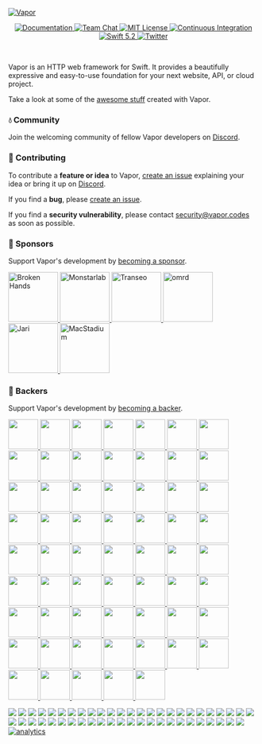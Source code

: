 <a href="https://discord.gg/vapor">
	
![Vapor](https://user-images.githubusercontent.com/1342803/75634175-4876d680-5bd9-11ea-90d6-12c7b6a9ee3f.png)
</a>

<p align="center">
	<a href="https://docs.vapor.codes/4.0/">
        <img src="http://img.shields.io/badge/read_the-docs-2196f3.svg" alt="Documentation">
    </a>
    <a href="https://discord.gg/vapor">
        <img src="https://img.shields.io/discord/431917998102675485.svg" alt="Team Chat">
    </a>
    <a href="LICENSE">
        <img src="https://img.shields.io/badge/license-MIT-brightgreen.svg" alt="MIT License">
    </a>
    <a href="https://github.com/vapor/vapor/actions">
        <img src="https://github.com/vapor/vapor/workflows/test/badge.svg" alt="Continuous Integration">
    </a>
    <a href="https://swift.org">
        <img src="https://img.shields.io/badge/swift-5.2-brightgreen.svg" alt="Swift 5.2">
    </a>
    <a href="https://twitter.com/codevapor">
        <img src="https://img.shields.io/badge/twitter-codevapor-5AA9E7.svg" alt="Twitter">
    </a>
</p>

<br>

Vapor is an HTTP web framework for Swift. It provides a beautifully expressive and easy-to-use foundation for your next website, API, or cloud project.

Take a look at some of the [awesome stuff](https://github.com/Cellane/awesome-vapor) created with Vapor.

### 💧 Community

Join the welcoming community of fellow Vapor developers on [Discord](http://vapor.team).

### 🚀 Contributing

To contribute a **feature or idea** to Vapor, [create an issue](https://github.com/vapor/vapor/issues/new) explaining your idea or bring it up on [Discord](http://vapor.team).

If you find a **bug**, please [create an issue](https://github.com/vapor/vapor/issues/new). 

If you find a **security vulnerability**, please contact [security@vapor.codes](mailto:security@vapor.codes) as soon as possible.

### 💛 Sponsors

Support Vapor's development by [becoming a sponsor](https://github.com/sponsors/vapor).

<a href="https://www.brokenhands.io">
    <img src="https://user-images.githubusercontent.com/9938337/137103192-21f99099-6aaa-4cc1-a1a7-21ee767a72d1.png" height="100px" alt="Broken Hands">
</a>
<a href="https://monstar-lab.com">
    <img src="https://user-images.githubusercontent.com/1049951/110122158-89429600-7dbf-11eb-98c8-9f65dad29001.png" height="100px" alt="Monstarlab">
</a>
<a href="https://gotranseo.com">
    <img src="https://user-images.githubusercontent.com/1342803/89341627-92c02000-d66f-11ea-8b29-c278386fdb09.png" height="100px" alt="Transeo">
</a>
<a href="http://omrd.com">
    <img src="https://user-images.githubusercontent.com/9938337/112326871-d1f9ba80-8cac-11eb-88b2-b2ca23a80c03.png" height="100px" alt="omrd">
</a>
<a href="https://github.com/MrLotU">
    <img src="https://user-images.githubusercontent.com/1342803/79599312-426a8580-80b3-11ea-89b3-8b2722485e37.png" height="100px" alt="Jari">
</a>
<a href="https://macstadium.com">
    <img src="https://uploads-ssl.webflow.com/5ac3c046c82724970fc60918/5c019d917bba312af7553b49_MacStadium-developerlogo.png" height="100px" alt="MacStadium">
</a>



### 💚 Backers
Support Vapor's development by [becoming a backer](https://github.com/sponsors/vapor).

<a 
    data-amt="50" 
    data-since="10/09/20" 
    href="https://github.com/raphaelcruzeiro">
    <img src="https://avatars.githubusercontent.com/u/425640?s=120" width="60px">
</a>
<a
    data-amt="50" 
    data-since="05/20/21" 
    href="https://github.com/realityworks">
    <img src="https://avatars.githubusercontent.com/u/21374160?s=120" width="60px">
</a>
<a 
    data-amt="25" 
    data-since="3/11/20" 
    href="https://github.com/hjuraev">
    <img src="https://avatars3.githubusercontent.com/u/5513926?s=120" width="60px">
</a>
<a 
    data-amt="25" 
    data-since="7/21/20" 
    href="https://github.com/ultim8p">
    <img src="https://avatars3.githubusercontent.com/u/4804985?s=120" width="60px">
</a>
<a 
    data-amt="25" 
    data-since="10/30/20" 
    href="https://github.com/0xLeif">
    <img src="https://avatars.githubusercontent.com/u/8268288?s=120" width="60px">
</a>
<a 
    data-amt="25" 
    data-since="09/22/21" 
    href="https://github.com/kishikawakatsumi">
    <img src="https://avatars.githubusercontent.com/u/40610?s=120" width="60px">
</a>
<a 
    data-amt="10" 
    data-since="10/14/19" 
    href="https://github.com/tkrajacic">
    <img src="https://avatars3.githubusercontent.com/u/873717?s=120" width="60px">
</a>
<a 
    data-amt="10" 
    data-since="10/14/19" 
    href="https://github.com/slashmo">
    <img src="https://avatars3.githubusercontent.com/u/16192401?s=120" width="60px">
</a>
<a 
    data-amt="10" 
    data-since="10/14/19" 
    href="https://github.com/ScottRobbins">
    <img src="https://avatars3.githubusercontent.com/u/6894359?s=120" width="60px">
</a>
<a 
    data-amt="10" 
    data-since="10/15/19" 
    href="https://github.com/twof">
    <img src="https://avatars3.githubusercontent.com/u/5561501?s=120" width="60px">
</a>
<a 
    data-amt="10" 
    data-since="10/21/19" 
    href="https://github.com/mikkelu">
    <img src="https://avatars3.githubusercontent.com/u/17051694?s=120" width="60px">
</a>
<a 
    data-amt="10" 
    data-since="5/20/20" 
    href="https://github.com/jdmcd">
    <img src="https://avatars3.githubusercontent.com/u/11842593?s=120" width="60px">
</a>
<a
    data-amt="10" 
    data-since="10/1/20" 
    href="https://github.com/GalenRhodes">
    <img src="https://avatars0.githubusercontent.com/u/16696128?s=120" width="60px">
</a>
<a
    data-amt="10" 
    data-since="10/09/20" 
    href="https://github.com/ArchieGoodwin">
    <img src="https://avatars.githubusercontent.com/u/3480566?s=120" width="60px">
</a>
<a
    data-amt="10" 
    data-since="07/07/20" 
    href="https://github.com/PSchmiedmayer">
    <img src="https://avatars0.githubusercontent.com/u/28656495?s=120" width="60px">
</a>
<a
    data-amt="10" 
    data-since="10/12/20" 
    href="https://github.com/ScottRobbins">
    <img src="https://avatars.githubusercontent.com/u/6894359?s=120" width="60px">
</a>
<a
    data-amt="10" 
    data-since="10/31/20" 
    href="https://github.com/masterofinsanity">
    <img src="https://avatars.githubusercontent.com/u/31490164?s=120" width="60px">
</a>
<a
    data-amt="10" 
    data-since="02/09/21" 
    href="https://github.com/BAChapin">
    <img src="https://avatars.githubusercontent.com/u/22135180?s=120" width="60px">
</a>
<a
    data-amt="10" 
    data-since="03/16/21" 
    href="https://github.com/viaaurelia">
    <img src="https://avatars.githubusercontent.com/u/80760182?s=120" width="60px">
</a>
<a
    data-amt="10" 
    data-since="07/02/21" 
    href="https://github.com/corysullivan">
    <img src="https://avatars.githubusercontent.com/u/1440684?s=120" width="60px">
</a>
<a
    data-amt="10" 
    data-since="07/19/21" 
    href="https://github.com/saschasalles">
    <img src="https://avatars.githubusercontent.com/u/43401678?s=120" width="60px">
</a>
<a
    data-amt="10" 
    data-since="07/31/21" 
    href="https://github.com/davdroman">
    <img src="https://avatars.githubusercontent.com/u/2538074?s=120" width="60px">
</a>
<a 
    data-amt="5" 
    data-since="10/15/19" 
    href="https://github.com/grundoon">
    <img src="https://avatars3.githubusercontent.com/u/876321?s=120" width="60px">
</a>
<a 
    data-amt="5" 
    data-since="10/17/19" 
    href="https://github.com/maartene">
    <img src="https://avatars3.githubusercontent.com/u/5150271?s=120" width="60px">
</a>
<a 
    data-amt="5" 
    data-since="10/23/19" 
    href="https://github.com/steve-h">
    <img src="https://avatars3.githubusercontent.com/u/1298089?s=120" width="60px">
</a>
<a 
    data-amt="5" 
    data-since="10/25/19" 
    href="https://github.com/SpencerCurtis">
    <img src="https://avatars3.githubusercontent.com/u/16965587?s=120" width="60px">
</a>
<a 
    data-amt="5" 
    data-since="11/17/19" 
    href="https://github.com/MaherKSantina">
    <img src="https://avatars3.githubusercontent.com/u/24646608?s=120" width="60px">
</a>
<a
    data-amt="5" 
    data-since="3/20/20" 
    href="https://github.com/lmcd">
    <img src="https://avatars3.githubusercontent.com/u/363540?s=120" width="60px">
</a>
<a
    data-amt="5" 
    data-since="04/07/20" 
    href="https://github.com/radude89">
    <img src="https://avatars0.githubusercontent.com/u/2872139?s=120" width="60px">
</a>
<a
    data-amt="5" 
    data-since="04/10/20" 
    href="https://github.com/wjosset">
    <img src="https://avatars0.githubusercontent.com/u/16748205?s=120" width="60px">
</a>
<a
    data-amt="5" 
    data-since="04/10/20" 
    href="https://github.com/Mattiav8">
    <img src="https://avatars0.githubusercontent.com/u/42816898?s=120" width="60px">
</a>
<a
    data-amt="5" 
    data-since="04/20/20" 
    href="https://github.com/klaas">
    <img src="https://avatars0.githubusercontent.com/u/320967?s=120" width="60px">
</a>
<a
    data-amt="5" 
    data-since="04/21/20" 
    href="https://github.com/MaxDesiatov">
    <img src="https://avatars0.githubusercontent.com/u/112310?s=120" width="60px">
</a>
<a
    data-amt="5" 
    data-since="04/30/20" 
    href="https://github.com/zachwick">
    <img src="https://avatars0.githubusercontent.com/u/406510?s=120" width="60px">
</a>
<a
    data-amt="5" 
    data-since="06/22/20" 
    href="https://github.com/rafaellevy">
    <img src="https://avatars.githubusercontent.com/u/20618652?s=120" width="60px">
</a>
<a
    data-amt="5" 
    data-since="07/04/20" 
    href="https://github.com/rausnitz">
    <img src="https://avatars0.githubusercontent.com/u/6132143?s=120" width="60px">
</a>
<a
    data-amt="5" 
    data-since="07/31/20" 
    href="https://github.com/Mordil">
    <img src="https://avatars0.githubusercontent.com/u/3506776?s=120" width="60px">
</a>
<a
    data-amt="5" 
    data-since="10/09/20" 
    href="https://github.com/jessetipton">
    <img src="https://avatars.githubusercontent.com/u/2132778?s=120" width="60px">
</a>
<a
    data-amt="5" 
    data-since="10/09/20" 
    href="https://github.com/g-Off">
    <img src="https://avatars.githubusercontent.com/u/59969?s=120" width="60px">
</a>
<a
    data-amt="5" 
    data-since="10/13/20" 
    href="https://github.com/finestructure">
    <img src="https://avatars.githubusercontent.com/u/65520?s=120" width="60px">
</a>
<a
    data-amt="5" 
    data-since="10/28/20" 
    href="https://github.com/avario">
    <img src="https://avatars.githubusercontent.com/u/2192944?s=120" width="60px">
</a>
<a
    data-amt="5" 
    data-since="12/21/20" 
    href="https://github.com/doozMen">
    <img src="https://avatars.githubusercontent.com/u/686038?s=120" width="60px">
</a>
<a
    data-amt="5" 
    data-since="12/08/21" 
    href="https://github.com/Andrewangeta">
    <img src="https://avatars.githubusercontent.com/u/12012815?s=120" width="60px">
</a>
<a
    data-amt="5" 
    data-since="12/09/21" 
    href="https://github.com/addli">
    <img src="https://avatars.githubusercontent.com/u/16063852?s=120" width="60px">
</a>
<a
    data-amt="5" 
    data-since="02/06/21" 
    href="https://github.com/nuno-vieira">
    <img src="https://avatars.githubusercontent.com/u/12814114?s=120" width="60px">
</a>
<a
    data-amt="5" 
    data-since="02/10/21" 
    href="https://github.com/bitwit">
    <img src="https://avatars.githubusercontent.com/u/707507?s=120" width="60px">
</a>
<a
    data-amt="5" 
    data-since="03/11/21" 
    href="https://github.com/shgew">
    <img src="https://avatars.githubusercontent.com/u/5584672?s=120" width="60px">
</a>
<a
    data-amt="5" 
    data-since="04/16/21" 
    href="https://github.com/KombuchaPrivacy">
    <img src="https://avatars.githubusercontent.com/u/78174960?s=120" width="60px">
</a>
<a
    data-amt="5" 
    data-since="04/21/21" 
    href="https://github.com/markuswntr">
    <img src="https://avatars.githubusercontent.com/u/2485273?s=120" width="60px">
</a>
<a
    data-amt="5" 
    data-since="05/26/21" 
    href="https://github.com/bdrelling">
    <img src="https://avatars.githubusercontent.com/u/3022693?s=120" width="60px">
</a>
<a
    data-amt="5" 
    data-since="06/05/21" 
    href="https://github.com/mayondigital">
    <img src="https://avatars.githubusercontent.com/u/47883473?s=120" width="60px">
</a>
<a
    data-amt="5" 
    data-since="06/19/21" 
    href="https://github.com/mattesmohr">
    <img src="https://avatars.githubusercontent.com/u/64681110?s=120" width="60px">
</a>
<a
    data-amt="5" 
    data-since="06/19/21" 
    href="https://github.com/amasson42">
    <img src="https://avatars.githubusercontent.com/u/10562946?s=120" width="60px">
</a>
<a
    data-amt="5" 
    data-since="06/22/21" 
    href="https://github.com/scibidoo">
    <img src="https://avatars.githubusercontent.com/u/243518?s=120" width="60px">
</a>
<a
    data-amt="5" 
    data-since="07/22/21" 
    href="https://github.com/litmaps">
    <img src="https://avatars.githubusercontent.com/u/54196101?s=120" width="60px">
</a>
<a
    data-amt="5" 
    data-since="07/26/21" 
    href="https://github.com/kevinzhow">
    <img src="https://avatars.githubusercontent.com/u/1156192?s=120" width="60px">
</a>
<a
    data-amt="5" 
    data-since="08/09/21" 
    href="https://github.com/Strobocop">
    <img src="https://avatars.githubusercontent.com/u/6342694?s=120" width="60px">
</a>
<a
    data-amt="5" 
    data-since="08/20/21" 
    href="https://github.com/j4nos">
    <img src="https://avatars.githubusercontent.com/u/11924475?s=120" width="60px">
</a>
<a
    data-amt="5" 
    data-since="08/28/21" 
    href="https://github.com/JRHonda">
    <img src="https://avatars.githubusercontent.com/u/29804812?s=120" width="60px">
</a>
<a
    data-amt="5" 
    data-since="09/11/21" 
    href="https://github.com/tristanbiesecker">
    <img src="https://avatars.githubusercontent.com/u/12146879?s=120" width="60px">
</a>
<a
    data-amt="5" 
    data-since="09/23/21" 
    href="https://github.com/mkll">
    <img src="https://avatars.githubusercontent.com/u/1652009?s=120" width="60px">
</a>

<a href="https://opencollective.com/vapor/backer/0/website" target="_blank"><img src="https://opencollective.com/vapor/backer/0/avatar.svg"></a>
<a href="https://opencollective.com/vapor/backer/1/website" target="_blank"><img src="https://opencollective.com/vapor/backer/1/avatar.svg"></a>
<a href="https://opencollective.com/vapor/backer/2/website" target="_blank"><img src="https://opencollective.com/vapor/backer/2/avatar.svg"></a>
<a href="https://opencollective.com/vapor/backer/3/website" target="_blank"><img src="https://opencollective.com/vapor/backer/3/avatar.svg"></a>
<a href="https://opencollective.com/vapor/backer/4/website" target="_blank"><img src="https://opencollective.com/vapor/backer/4/avatar.svg"></a>
<a href="https://opencollective.com/vapor/backer/5/website" target="_blank"><img src="https://opencollective.com/vapor/backer/5/avatar.svg"></a>
<a href="https://opencollective.com/vapor/backer/6/website" target="_blank"><img src="https://opencollective.com/vapor/backer/6/avatar.svg"></a>
<a href="https://opencollective.com/vapor/backer/7/website" target="_blank"><img src="https://opencollective.com/vapor/backer/7/avatar.svg"></a>
<a href="https://opencollective.com/vapor/backer/8/website" target="_blank"><img src="https://opencollective.com/vapor/backer/8/avatar.svg"></a>
<a href="https://opencollective.com/vapor/backer/9/website" target="_blank"><img src="https://opencollective.com/vapor/backer/9/avatar.svg"></a>
<a href="https://opencollective.com/vapor/backer/10/website" target="_blank"><img src="https://opencollective.com/vapor/backer/10/avatar.svg"></a>
<a href="https://opencollective.com/vapor/backer/11/website" target="_blank"><img src="https://opencollective.com/vapor/backer/11/avatar.svg"></a>
<a href="https://opencollective.com/vapor/backer/12/website" target="_blank"><img src="https://opencollective.com/vapor/backer/12/avatar.svg"></a>
<a href="https://opencollective.com/vapor/backer/13/website" target="_blank"><img src="https://opencollective.com/vapor/backer/13/avatar.svg"></a>
<a href="https://opencollective.com/vapor/backer/14/website" target="_blank"><img src="https://opencollective.com/vapor/backer/14/avatar.svg"></a>
<a href="https://opencollective.com/vapor/backer/15/website" target="_blank"><img src="https://opencollective.com/vapor/backer/15/avatar.svg"></a>
<a href="https://opencollective.com/vapor/backer/16/website" target="_blank"><img src="https://opencollective.com/vapor/backer/16/avatar.svg"></a>
<a href="https://opencollective.com/vapor/backer/17/website" target="_blank"><img src="https://opencollective.com/vapor/backer/17/avatar.svg"></a>
<a href="https://opencollective.com/vapor/backer/18/website" target="_blank"><img src="https://opencollective.com/vapor/backer/18/avatar.svg"></a>
<a href="https://opencollective.com/vapor/backer/19/website" target="_blank"><img src="https://opencollective.com/vapor/backer/19/avatar.svg"></a>
<a href="https://opencollective.com/vapor/backer/20/website" target="_blank"><img src="https://opencollective.com/vapor/backer/20/avatar.svg"></a>
<a href="https://opencollective.com/vapor/backer/21/website" target="_blank"><img src="https://opencollective.com/vapor/backer/21/avatar.svg"></a>
<a href="https://opencollective.com/vapor/backer/22/website" target="_blank"><img src="https://opencollective.com/vapor/backer/22/avatar.svg"></a>
<a href="https://opencollective.com/vapor/backer/23/website" target="_blank"><img src="https://opencollective.com/vapor/backer/23/avatar.svg"></a>
<a href="https://opencollective.com/vapor/backer/24/website" target="_blank"><img src="https://opencollective.com/vapor/backer/24/avatar.svg"></a>
<a href="https://opencollective.com/vapor/backer/25/website" target="_blank"><img src="https://opencollective.com/vapor/backer/25/avatar.svg"></a>
<a href="https://opencollective.com/vapor/backer/26/website" target="_blank"><img src="https://opencollective.com/vapor/backer/26/avatar.svg"></a>
<a href="https://opencollective.com/vapor/backer/27/website" target="_blank"><img src="https://opencollective.com/vapor/backer/27/avatar.svg"></a>
<a href="https://opencollective.com/vapor/backer/28/website" target="_blank"><img src="https://opencollective.com/vapor/backer/28/avatar.svg"></a>
<a href="https://opencollective.com/vapor/backer/29/website" target="_blank"><img src="https://opencollective.com/vapor/backer/29/avatar.svg"></a>
<a href="https://opencollective.com/vapor/backer/30/website" target="_blank"><img src="https://opencollective.com/vapor/backer/30/avatar.svg"></a>
<a href="https://opencollective.com/vapor/backer/31/website" target="_blank"><img src="https://opencollective.com/vapor/backer/31/avatar.svg"></a>
<a href="https://opencollective.com/vapor/backer/32/website" target="_blank"><img src="https://opencollective.com/vapor/backer/32/avatar.svg"></a>
<a href="https://opencollective.com/vapor/backer/33/website" target="_blank"><img src="https://opencollective.com/vapor/backer/33/avatar.svg"></a>
<a href="https://opencollective.com/vapor/backer/34/website" target="_blank"><img src="https://opencollective.com/vapor/backer/34/avatar.svg"></a>
<a href="https://opencollective.com/vapor/backer/35/website" target="_blank"><img src="https://opencollective.com/vapor/backer/35/avatar.svg"></a>
<a href="https://opencollective.com/vapor/backer/36/website" target="_blank"><img src="https://opencollective.com/vapor/backer/36/avatar.svg"></a>
<a href="https://opencollective.com/vapor/backer/37/website" target="_blank"><img src="https://opencollective.com/vapor/backer/37/avatar.svg"></a>
<a href="https://opencollective.com/vapor/backer/38/website" target="_blank"><img src="https://opencollective.com/vapor/backer/38/avatar.svg"></a>
<a href="https://opencollective.com/vapor/backer/39/website" target="_blank"><img src="https://opencollective.com/vapor/backer/39/avatar.svg"></a>
<a href="https://opencollective.com/vapor/backer/40/website" target="_blank"><img src="https://opencollective.com/vapor/backer/40/avatar.svg"></a>
<a href="https://opencollective.com/vapor/backer/41/website" target="_blank"><img src="https://opencollective.com/vapor/backer/41/avatar.svg"></a>
<a href="https://opencollective.com/vapor/backer/42/website" target="_blank"><img src="https://opencollective.com/vapor/backer/42/avatar.svg"></a>
<a href="https://opencollective.com/vapor/backer/43/website" target="_blank"><img src="https://opencollective.com/vapor/backer/43/avatar.svg"></a>
<a href="https://opencollective.com/vapor/backer/44/website" target="_blank"><img src="https://opencollective.com/vapor/backer/44/avatar.svg"></a>
<a href="https://opencollective.com/vapor/backer/45/website" target="_blank"><img src="https://opencollective.com/vapor/backer/45/avatar.svg"></a>
<a href="https://opencollective.com/vapor/backer/46/website" target="_blank"><img src="https://opencollective.com/vapor/backer/46/avatar.svg"></a>
<a href="https://opencollective.com/vapor/backer/47/website" target="_blank"><img src="https://opencollective.com/vapor/backer/47/avatar.svg"></a>
<a href="https://opencollective.com/vapor/backer/48/website" target="_blank"><img src="https://opencollective.com/vapor/backer/48/avatar.svg"></a>
[![analytics](http://www.google-analytics.com/collect?v=1&t=pageview&_s=1&dl=https%3A%2F%2Fgithub.com%2Fvapor%2Fvapor&_u=MAC~&cid=1757014354.1393964045&tid=UA-76177358-6)]()
